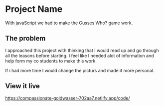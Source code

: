 # Project Name

With javaScript we had to make the Gusses Who? game work.

## The problem

I approached this project with thinking that I would read up and go through all the leasons before starting. I feel like I needed alot of information and help form my co students to make this work.                 

If i had more time I would change the picturs and made it more personal.

## View it live

https://compassionate-goldwasser-702aa7.netlify.app/code/
